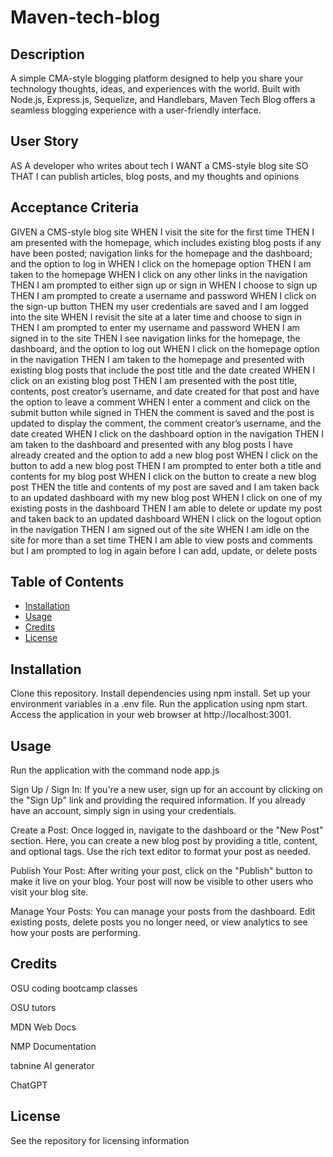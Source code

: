 # Maven-tech-blog

## Description
A simple CMA-style blogging platform designed to help you share your technology thoughts, ideas, and experiences with the world. Built with Node.js, Express.js, Sequelize, and Handlebars, Maven Tech Blog offers a seamless blogging experience with a user-friendly interface.


## User Story
AS A developer who writes about tech
I WANT a CMS-style blog site
SO THAT I can publish articles, blog posts, and my thoughts and opinions


## Acceptance Criteria
GIVEN a CMS-style blog site
WHEN I visit the site for the first time
THEN I am presented with the homepage, which includes existing blog posts if any have been posted; navigation links for the homepage and the dashboard; and the option to log in
WHEN I click on the homepage option
THEN I am taken to the homepage
WHEN I click on any other links in the navigation
THEN I am prompted to either sign up or sign in
WHEN I choose to sign up
THEN I am prompted to create a username and password
WHEN I click on the sign-up button
THEN my user credentials are saved and I am logged into the site
WHEN I revisit the site at a later time and choose to sign in
THEN I am prompted to enter my username and password
WHEN I am signed in to the site
THEN I see navigation links for the homepage, the dashboard, and the option to log out
WHEN I click on the homepage option in the navigation
THEN I am taken to the homepage and presented with existing blog posts that include the post title and the date created
WHEN I click on an existing blog post
THEN I am presented with the post title, contents, post creator’s username, and date created for that post and have the option to leave a comment
WHEN I enter a comment and click on the submit button while signed in
THEN the comment is saved and the post is updated to display the comment, the comment creator’s username, and the date created
WHEN I click on the dashboard option in the navigation
THEN I am taken to the dashboard and presented with any blog posts I have already created and the option to add a new blog post
WHEN I click on the button to add a new blog post
THEN I am prompted to enter both a title and contents for my blog post
WHEN I click on the button to create a new blog post
THEN the title and contents of my post are saved and I am taken back to an updated dashboard with my new blog post
WHEN I click on one of my existing posts in the dashboard
THEN I am able to delete or update my post and taken back to an updated dashboard
WHEN I click on the logout option in the navigation
THEN I am signed out of the site
WHEN I am idle on the site for more than a set time
THEN I am able to view posts and comments but I am prompted to log in again before I can add, update, or delete posts


## Table of Contents

- [Installation](#installation)
- [Usage](#usage)
- [Credits](#credits)
- [License](#license)

## Installation
Clone this repository.
Install dependencies using npm install.
Set up your environment variables in a .env file.
Run the application using npm start.
Access the application in your web browser at http://localhost:3001.

## Usage
Run the application with the command node app.js

Sign Up / Sign In: If you're a new user, sign up for an account by clicking on the "Sign Up" link and providing the required information. If you already have an account, simply sign in using your credentials.

Create a Post: Once logged in, navigate to the dashboard or the "New Post" section. Here, you can create a new blog post by providing a title, content, and optional tags. Use the rich text editor to format your post as needed.

Publish Your Post: After writing your post, click on the "Publish" button to make it live on your blog. Your post will now be visible to other users who visit your blog site.

Manage Your Posts: You can manage your posts from the dashboard. Edit existing posts, delete posts you no longer need, or view analytics to see how your posts are performing.


## Credits

OSU coding bootcamp classes

OSU tutors

MDN Web Docs

NMP Documentation

tabnine AI generator

ChatGPT


## License

See the repository for licensing information